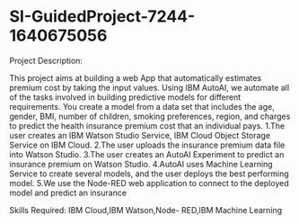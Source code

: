 # SI-GuidedProject-7244-1640675056
Project Description:

This project aims at building a web App that automatically estimates premium cost by taking the input values. 
Using IBM AutoAI, we automate all of the tasks involved in building predictive models for different requirements. 
You create a model from a data set that includes the age, gender, BMI, number of children, smoking preferences, region, 
and charges to predict the health insurance premium cost that an individual pays.
1.The user creates an IBM Watson Studio Service, IBM Cloud Object Storage Service on IBM Cloud.
2.The user uploads the insurance premium data file into Watson Studio.
3.The user creates an AutoAI Experiment to predict an insurance premium on Watson Studio.
4.AutoAI uses Machine Learning Service to create several models, and the user deploys the best performing model.
5.We use the Node-RED web application to connect to the deployed model and predict an insurance 

Skills Required:
IBM Cloud,IBM Watson,Node- RED,IBM Machine Learning
